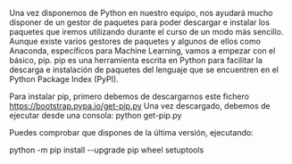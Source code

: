 Una vez disponemos de Python en nuestro equipo, nos ayudará mucho disponer de un gestor de paquetes para poder descargar e instalar los paquetes que iremos utilizando durante el curso de un modo más sencillo. Aunque existe varios gestores de paquetes y algunos de ellos como Anaconda, específicos para Machine Learning, vamos a empezar con el básico, pip. pip es una herramienta escrita en Python para facilitar la descarga e instalación de paquetes del lenguaje que se encuentren en el Python Package Index (PyPI).

Para instalar pip, primero debemos de descargarnos este fichero https://bootstrap.pypa.io/get-pip.py 
Una vez descargado, debemos de ejecutar desde una consola: python get-pip.py 

Puedes comprobar que dispones de la última versión, ejecutando:

python -m pip install --upgrade pip wheel setuptools